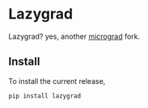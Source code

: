 # Lazygrad 

Lazygrad? yes, another [micrograd](https://github.com/karpathy/micrograd) fork.

## Install 

To install the current release,

```console
pip install lazygrad
```